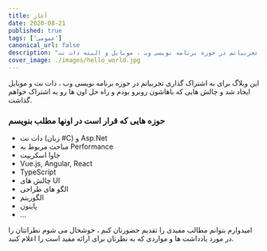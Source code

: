 ```yaml
---
title: آغاز
date: 2020-08-21
published: true
tags: ['عمومی']
canonical_url: false
description: "در اینجا خواهم نوشت از تجربیاتم در حوزه برنامه نویسی وب ، موبایل و البته دات نت"
cover_image: ./images/hello_world.jpg
---
```


این وبلاگ برای به اشتراک گذاری تجربیاتم در حوزه برنامه نویسی وب ، دات نت و موبایل ایجاد شد و چالش هایی که باهاشون روبرو بودم و راه حل اون ها رو به اشتراک خواهم گذاشت.


### حوزه هایی که قرار است در اونها مطلب بنویسم


*   دات نت (زبان #C) و Asp.Net 
*   مباحث مربوط به Performance
*   جاوا اسکریپت
*   Vue.js, Angular, React
*   TypeScript
*   چالش های UI
*   الگو های طراحی
*   الگوریتم
*   پایتون
*   ...


امیدوارم بتوانم مطالب مفیدی را تقدیم حضورتان کنم ، خوشحال می شوم نظراتتان را در مورد یادداشت ها و مواردی که به نظرتان برای ارائه مفید است را اعلام کنید.